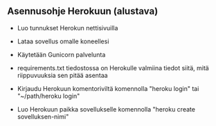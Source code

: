 ## Asennusohje Herokuun (alustava)

* Luo tunnukset Herokun nettisivuilla
* Lataa sovellus omalle koneellesi
* Käytetään Gunicorn palvelunta
* requirements.txt tiedostossa on Herokulle valmiina tiedot siitä, mitä riippuvuuksia sen pitää asentaa

* Kirjaudu Herokuun komentoriviltä komennolla "heroku login" tai "~/path/heroku login"
* Luo Herokuun paikka sovellukselle komennolla "heroku create sovelluksen-nimi"